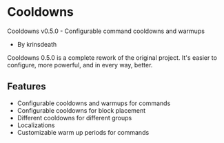 Cooldowns
=========
Cooldowns v0.5.0 - Configurable command cooldowns and warmups
*   By krinsdeath

Cooldowns 0.5.0 is a complete rework of the original project.
It's easier to configure, more powerful, and in every way, better.

Features
--------
*   Configurable cooldowns and warmups for commands
*   Configurable cooldowns for block placement
*   Different cooldowns for different groups
*   Localizations
*   Customizable warm up periods for commands